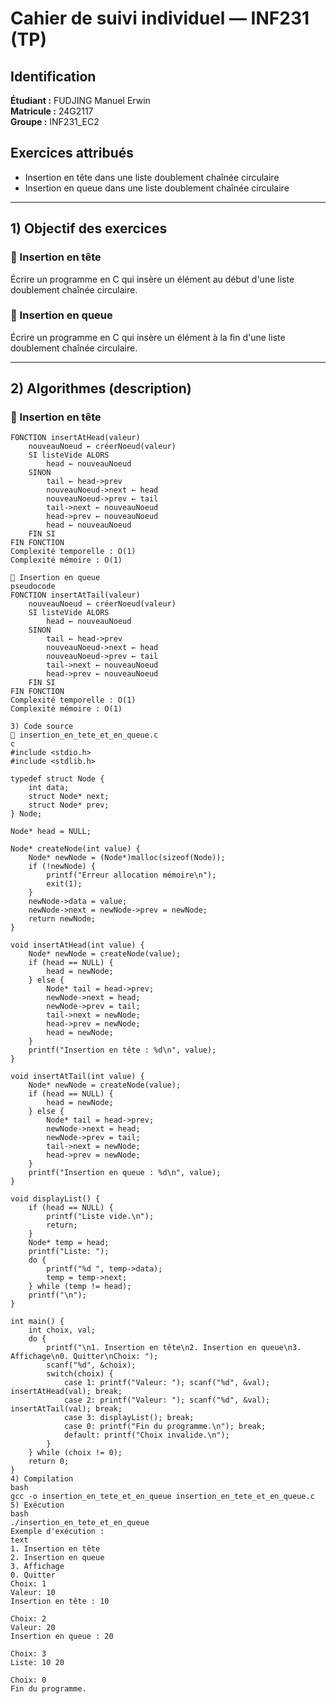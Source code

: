 # Cahier de suivi individuel — INF231 (TP)

## Identification
**Étudiant :** FUDJING Manuel Erwin  
**Matricule :** 24G2117  
**Groupe :** INF231_EC2  

## Exercices attribués
- Insertion en tête dans une liste doublement chaînée circulaire
- Insertion en queue dans une liste doublement chaînée circulaire

---

## 1) Objectif des exercices

### 🔹 Insertion en tête
Écrire un programme en C qui insère un élément au début d'une liste doublement chaînée circulaire.

### 🔹 Insertion en queue  
Écrire un programme en C qui insère un élément à la fin d'une liste doublement chaînée circulaire.

---

## 2) Algorithmes (description)

### 🔹 Insertion en tête
```pseudocode
FONCTION insertAtHead(valeur)
    nouveauNoeud ← créerNoeud(valeur)
    SI listeVide ALORS
        head ← nouveauNoeud
    SINON
        tail ← head->prev
        nouveauNoeud->next ← head
        nouveauNoeud->prev ← tail
        tail->next ← nouveauNoeud
        head->prev ← nouveauNoeud
        head ← nouveauNoeud
    FIN SI
FIN FONCTION
Complexité temporelle : O(1)
Complexité mémoire : O(1)

🔹 Insertion en queue
pseudocode
FONCTION insertAtTail(valeur)
    nouveauNoeud ← créerNoeud(valeur)
    SI listeVide ALORS
        head ← nouveauNoeud
    SINON
        tail ← head->prev
        nouveauNoeud->next ← head
        nouveauNoeud->prev ← tail
        tail->next ← nouveauNoeud
        head->prev ← nouveauNoeud
    FIN SI
FIN FONCTION
Complexité temporelle : O(1)
Complexité mémoire : O(1)

3) Code source
🔹 insertion_en_tete_et_en_queue.c
c
#include <stdio.h>
#include <stdlib.h>

typedef struct Node {
    int data;
    struct Node* next;
    struct Node* prev;
} Node;

Node* head = NULL;

Node* createNode(int value) {
    Node* newNode = (Node*)malloc(sizeof(Node));
    if (!newNode) {
        printf("Erreur allocation mémoire\n");
        exit(1);
    }
    newNode->data = value;
    newNode->next = newNode->prev = newNode;
    return newNode;
}

void insertAtHead(int value) {
    Node* newNode = createNode(value);
    if (head == NULL) {
        head = newNode;
    } else {
        Node* tail = head->prev;
        newNode->next = head;
        newNode->prev = tail;
        tail->next = newNode;
        head->prev = newNode;
        head = newNode;
    }
    printf("Insertion en tête : %d\n", value);
}

void insertAtTail(int value) {
    Node* newNode = createNode(value);
    if (head == NULL) {
        head = newNode;
    } else {
        Node* tail = head->prev;
        newNode->next = head;
        newNode->prev = tail;
        tail->next = newNode;
        head->prev = newNode;
    }
    printf("Insertion en queue : %d\n", value);
}

void displayList() {
    if (head == NULL) {
        printf("Liste vide.\n");
        return;
    }
    Node* temp = head;
    printf("Liste: ");
    do {
        printf("%d ", temp->data);
        temp = temp->next;
    } while (temp != head);
    printf("\n");
}

int main() {
    int choix, val;
    do {
        printf("\n1. Insertion en tête\n2. Insertion en queue\n3. Affichage\n0. Quitter\nChoix: ");
        scanf("%d", &choix);
        switch(choix) {
            case 1: printf("Valeur: "); scanf("%d", &val); insertAtHead(val); break;
            case 2: printf("Valeur: "); scanf("%d", &val); insertAtTail(val); break;
            case 3: displayList(); break;
            case 0: printf("Fin du programme.\n"); break;
            default: printf("Choix invalide.\n");
        }
    } while (choix != 0);
    return 0;
}
4) Compilation
bash
gcc -o insertion_en_tete_et_en_queue insertion_en_tete_et_en_queue.c
5) Exécution
bash
./insertion_en_tete_et_en_queue
Exemple d'exécution :
text
1. Insertion en tête
2. Insertion en queue
3. Affichage
0. Quitter
Choix: 1
Valeur: 10
Insertion en tête : 10

Choix: 2
Valeur: 20
Insertion en queue : 20

Choix: 3
Liste: 10 20

Choix: 0
Fin du programme.

